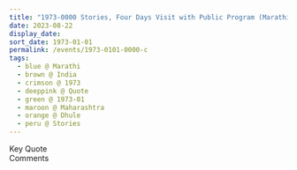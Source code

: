 ```yaml
---
title: "1973-0000 Stories, Four Days Visit with Public Program (Marathi) and Pūjā, Dhule, Maharashtra, India"
date: 2023-08-22
display_date: 
sort_date: 1973-01-01
permalink: /events/1973-0101-0000-c
tags:
  - blue @ Marathi
  - brown @ India
  - crimson @ 1973
  - deeppink @ Quote
  - green @ 1973-01
  - maroon @ Maharashtra
  - orange @ Dhule
  - peru @ Stories
---
```


<wave-list>
  <list-title color="green" width="75">Key Quote</list-title>
  <list-item color="BlanchedAlmond"  width="200"></list-item>
  <list-item color="Lavender"></list-item>
  <list-item color="BlanchedAlmond"></list-item>
</wave-list>

<br>

<wave-list>
  <list-title color="green" width="75">Comments</list-title>
  <list-item color="BlanchedAlmond"  width="200"></list-item>
  <list-item color="Lavender"></list-item>
  <list-item color="BlanchedAlmond"></list-item>
</wave-list>